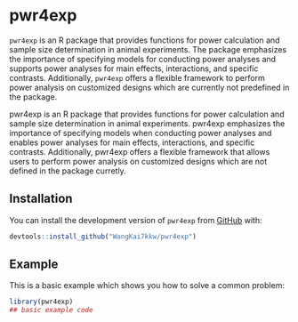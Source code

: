 
# pwr4exp

`pwr4exp` is an R package that provides functions for power calculation and sample size determination in animal experiments. The package emphasizes the importance of specifying models for conducting power analyses and supports power analyses for main effects, interactions, and specific contrasts. Additionally, `pwr4exp` offers a flexible framework to perform power analysis on customized designs which are currently not predefined in the package.

<!-- badges: start -->
<!-- badges: end -->

pwr4exp is an R package that provides functions for power calculation and sample size determination  in animal experiments. pwr4exp emphasizes the importance of specifying models when conducting power analyses and enables power analyses for main effects, interactions, and specific contrasts. Additionally, pwr4exp offers a flexible framework that allows users to perform power analysis on customized designs which are not defined in the package curretly.

## Installation

You can install the development version of `pwr4exp` from [GitHub](https://github.com/yourgithub/pwr4exp) with:

``` r
devtools::install_github("WangKai7kkw/pwr4exp")
```

## Example

This is a basic example which shows you how to solve a common problem:

``` r
library(pwr4exp)
## basic example code
```

